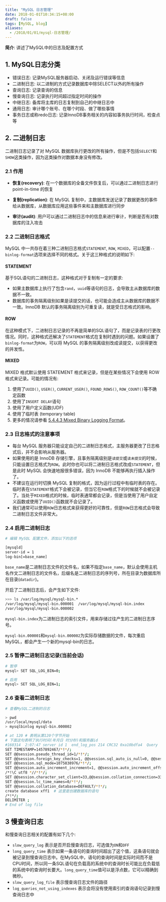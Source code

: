 ```yaml
---
title: "MySQL 日志管理"
date: 2018-01-01T10:34:15+08:00
draft: false
tags: [MySQL, blog]
aliases:
  - /2018/01/01/mysql-日志管理/
---
```


__简介__: 讲述了MySQL中的日志及配置方式

<!--more-->


## 1. MySQL日志分类

+ 错误日志: 记录MySQL服务器启动、关闭及运行错误等信息
+ 二进制日志: 以二进制的方式记录数据库中除SELECT以外的所有操作
+ 查询日志: 记录查询的信息
+ 慢查询日志: 记录执行时间超过指定时间的操作
+ 中继日志: 备库将主库的日志复制到自己的中继日志中
+ 通用日志: 审计哪个账号、在哪个时段、做了哪些事情
+ 事务日志或称redo日志: 记录InnoDB事务相关的内容如事务执行时间，检查点等

## 2. 二进制日志

二进制日志记录了对 MySQL 数据库执行更改的所有操作，但是不包括`SELECT`和`SHOW`这类操作，因为这类操作对数据本身没有修改。

### 2.1 作用

+ __恢复(recovery)__: 在一个数据库的全备文件恢复后，可以通过二进制日志进行 point-in-time 的恢复

+ __复制(replication)__: 在 MySQL 复制中，主数据库发送记录了数据更改的事件给从数据库，从数据库应用这些事件来和主数据库进行同步

+ __审计(audit)__: 用户可以通过二进制日志中的信息来进行审计，判断是否有对数据库的注入攻击

### 2.2 二进制日志格式

MySQL 中一共存在着三种二进制日志格式`STATEMENT`, `ROW`, `MIXED`，可以配置`--binlog-format`选项来选择不同的格式。关于这三种格式的说明如下:

#### STATEMENT

基于SQL语句的二进制日志，这种格式对于复制有一定的要求:

+ 如果主数据库上执行了包含`rand`，`uuid`等语句的日志，会导致主从数据库的数据不一致。
+ 数据库的事务隔离级别如果是读提交的话，也可能会造成主从数据库的数据不一致。InnoDB 默认的事务隔离级别为可重复读，就是受日志格式的影响。

#### ROW

在这种模式下，二进制日志记录的不再是简单的SQL语句了，而是记录表的行更改情况。同时，这种格式还解决了`STATEMENT`格式在复制时遇到的问题。如果设置了`binlog-format`为`ROW`，可以将 MySQL 的事务隔离级别改成读提交，以获得更改的并发性。

#### MIXED

MIXED 格式默认使用 STATEMENT 格式来记录，但是在某些情况下会使用 ROW 格式来记录。可能的情况有:

1. 使用了`UUID()`, `USER()`, `CURRENT_USER()`, `FOUND_ROWS()`, `ROW_COUNT()`等不确定函数
2. 使用了`INSERT DELAY`语句
3. 使用了用户定义函数(UDF)
4. 使用了临时表 (temporary table)
5. 更多的情况请参看 [5.4.4.3 Mixed Binary Logging Format](https://dev.mysql.com/doc/refman/5.7/en/binary-log-mixed.html)。

### 2.3 日志格式的注意事项

+ 每台 MySQL 服务器只能设定自己的二进制日志格式，主服务器更改了日志格式后，并不会影响从服务器。
+ 如果使用的是 InnoDB 存储引擎，且事务隔离级别是`读提交`或`读未提交`的时候，只能设置日志格式为`ROW`。此时你也可以将二进制日志格式改成`STATEMENT`，但是此时 MySQL 会快速地报很多错误，因为 InnoDB 不能够再执行插入操作了。
+ 不建议在运行时切换 MySQL 复制的格式，因为运行过程中有临时表的存在。临时表在`STATEMENT`格式下会被记录，但当它在`ROW`格式下的时候就不会被记录了。当处于`MIXED`格式的时候，临时表通常都会记录，但是当使用了用户自定义函数或使用了`UUID()`函数就不会记录了。
+ 我们通常可以使用`ROW`日志格式来获得更好的可靠性，但是`ROW`日志格式会导致二进制日志文件非常大。

### 2.4 启用二进制日志

```sh
# 编辑 MySQL 配置文件，添加以下的选项

[mysqld]
server-id = 1
log-bin[=base_name]
```

`base_name`是二进制日志文件的文件名，如果不指定`base_name`，默认会使用主机名作文二进制日志的文件名，后缀名是二进制日志的序列号，所在目录为数据库所在目录(`datadir`)。

开启了二进制日志后，会产生如下文件:

```sh
>>> ls /var/log/mysql/mysql-bin.*
/var/log/mysql/mysql-bin.000001  /var/log/mysql/mysql-bin.index
/var/log/mysql/mysql-bin.000002
```

`mysql-bin.index`为二进制日志的索引文件，用来存储过往产生的二进制日志序号。

`mysql-bin.000001`和`mysql-bin.000002`为实际存储数据的文件，每次重启MySQL，都会产生一个新的mysql-bin的日志。

### 2.5 暂停二进制日志记录(当前会话)

```sh
# 暂停
mysql> SET SQL_LOG_BIN=0;

# 启用
mysql> SET SQL_LOG_BIN=1;
```

### 2.6 查看二进制日志

```sh
# 查看MySQL二进制的日志

> pwd
/usr/local/mysql/data
> mysqlbinlog mysql-bin.000002

# at 120 # 表明从第120个字节开始
# 下面这句表明了执行时间(年月日 时分秒)和服务器id
#160314  2:07:47 server id 1  end_log_pos 214 CRC32 0xa10bdfa4 	Query	thread_id=1	exec_time=0	error_code=0
SET TIMESTAMP=1457892467/*!*/;
SET @@session.pseudo_thread_id=1/*!*/;
SET @@session.foreign_key_checks=1, @@session.sql_auto_is_null=0, @@session.unique_checks=1, @@session.autocommit=1/*!*/;
SET @@session.sql_mode=1075838976/*!*/;
SET @@session.auto_increment_increment=1, @@session.auto_increment_offset=1/*!*/;
/*!\C utf8 *//*!*/;
SET @@session.character_set_client=33,@@session.collation_connection=33,@@session.collation_server=33/*!*/;
SET @@session.lc_time_names=0/*!*/;
SET @@session.collation_database=DEFAULT/*!*/;
create database xff1  # 这里是创建数据库的语句
/*!*/;
DELIMITER ;
# End of log file
```

## 3 慢查询日志

和慢查询日志相关的配置有如下几个:

+ `slow_query_log` 表示是否开启慢查询日志，可选值为`ON`和`OFF`
+ `long_query_time` 表示如果一条语句的查询时间超出了这个值，这条语句就会被记录到慢查询日志中。在MySQL中，语句的查询时间是实际时间而不是CPU时间，所以同一条SQL语句在负载高的系统中的查询时长可能比在负载低的系统中的查询时长要大。`long_query_time`值可以是浮点数，它可以精确到微秒。
+ `slow_query_log_file` 表示慢查询日志文件的路径
+ `log_queries_not_using_indexes` 表示会将没有使用索引的查询语句记录到慢查询日志中
